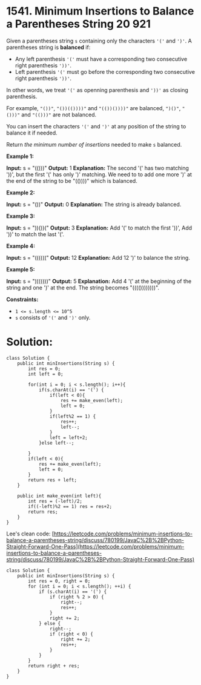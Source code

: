 # 1541. Minimum Insertions to Balance a Parentheses String 20 921
Given a parentheses string  `s`  containing only the characters  `'('`  and  `')'`. A parentheses string is  **balanced**  if:

-   Any left parenthesis `'('` must have a corresponding two consecutive right parenthesis `'))'`.
-   Left parenthesis `'('` must go before the corresponding two consecutive right parenthesis `'))'`.

In other words, we treat  `'('`  as openning parenthesis and  `'))'`  as closing parenthesis.

For example,  `"())"`,  `"())(())))"`  and  `"(())())))"`  are balanced,  `")()"`,  `"()))"`  and  `"(()))"`  are not balanced.

You can insert the characters  `'('`  and  `')'`  at any position of the string to balance it if needed.

Return  _the minimum number of insertions_  needed to make  `s`  balanced.

**Example 1:**

**Input:** s = "(()))"
**Output:** 1
**Explanation:** The second '(' has two matching '))', but the first '(' has only ')' matching. We need to to add one more ')' at the end of the string to be "(())))" which is balanced.

**Example 2:**

**Input:** s = "())"
**Output:** 0
**Explanation:** The string is already balanced.

**Example 3:**

**Input:** s = "))())("
**Output:** 3
**Explanation:** Add '(' to match the first '))', Add '))' to match the last '('.

**Example 4:**

**Input:** s = "(((((("
**Output:** 12
**Explanation:** Add 12 ')' to balance the string.

**Example 5:**

**Input:** s = ")))))))"
**Output:** 5
**Explanation:** Add 4 '(' at the beginning of the string and one ')' at the end. The string becomes "(((())))))))".

**Constraints:**

-   `1 <= s.length <= 10^5`
-   `s`  consists of  `'('`  and  `')'`  only.

# Solution:
```
class Solution {
    public int minInsertions(String s) {
        int res = 0;
        int left = 0;
        
        for(int i = 0; i < s.length(); i++){
            if(s.charAt(i) == '(') {
                if(left < 0){
                    res += make_even(left);
                    left = 0;
                }
                if(left%2 == 1) {
                    res++;
                    left--;
                }
                left = left+2;
            }else left--;
            
        }
        if(left < 0){
            res += make_even(left);
            left = 0;
        }
        return res + left;
    }
    
    public int make_even(int left){
        int res = (-left)/2;
        if((-left)%2 == 1) res = res+2;
        return res;
    }
}
```
Lee's clean code: [https://leetcode.com/problems/minimum-insertions-to-balance-a-parentheses-string/discuss/780199/JavaC%2B%2BPython-Straight-Forward-One-Pass](https://leetcode.com/problems/minimum-insertions-to-balance-a-parentheses-string/discuss/780199/JavaC%2B%2BPython-Straight-Forward-One-Pass)
```
class Solution {
    public int minInsertions(String s) {
        int res = 0, right = 0;
        for (int i = 0; i < s.length(); ++i) {
            if (s.charAt(i) == '(') {
                if (right % 2 > 0) {
                    right--;
                    res++;
                }
                right += 2;
            } else {
                right--;
                if (right < 0) {
                    right += 2;
                    res++;
                }
            }
        }
        return right + res;
    }
}
```


